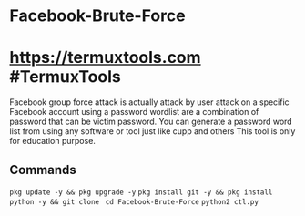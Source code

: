 # Facebook-Brute-Force
# https://termuxtools.com #TermuxTools

Facebook group force attack is actually attack by user attack on a specific Facebook account using a password wordlist are a combination of password that can be victim password.
You can generate a password word list from using any software or tool just like cupp and others 
This tool is only for education purpose.

## Commands 
``
pkg update -y && pkg upgrade -y
``
``
pkg install git -y && pkg install python -y && git clone 
``
``
cd Facebook-Brute-Force
``
``
python2 ctl.py
``
